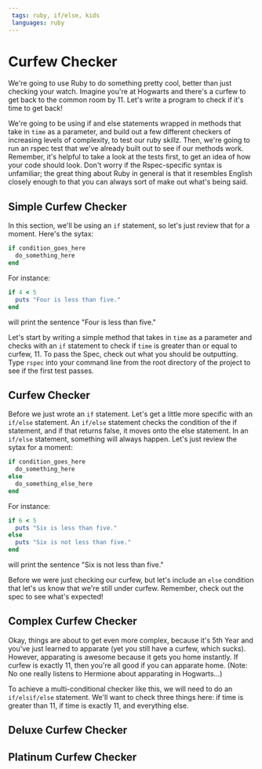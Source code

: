 ```yaml
---
 tags: ruby, if/else, kids
 languages: ruby
---
```


# Curfew Checker

We're going to use Ruby to do something pretty cool, better than just checking your watch. Imagine you're at Hogwarts and there's a curfew to get back to the common room by 11. Let's write a program to check if it's time to get back!

We're going to be using if and else statements wrapped in methods that take in `time` as a parameter, and build out a few different checkers of increasing levels of complexity, to test our ruby skillz. Then, we're going to run an rspec test that we've already built out to see if our methods work. Remember, it's helpful to take a look at the tests first, to get an idea of how your code should look. Don't worry if the Rspec-specific syntax is unfamiliar; the great thing about Ruby in general is that it resembles English closely enough to that you can always sort of make out what's being said.

## Simple Curfew Checker

In this section, we'll be using an `if` statement, so let's just review that for a moment. Here's the sytax:

```ruby
if condition_goes_here
  do_something_here
end
```
For instance:
```ruby
if 4 < 5
  puts "Four is less than five."
end
```
will print the sentence "Four is less than five."

Let's start by writing a simple method that takes in `time` as a parameter and checks with an `if` statement to check if `time` is greater than or equal to curfew, 11. To pass the Spec, check out what you should be outputting. Type `rspec` into your command line from the root directory of the project to see if the first test passes.

## Curfew Checker

Before we just wrote an `if` statement. Let's get a little more specific with an `if/else` statement. An `if/else` statement checks the condition of the if statement, and if that returns false, it moves onto the else statement. In an `if/else` statement, something will always happen. Let's just review the sytax for a moment:

```ruby
if condition_goes_here
  do_something_here
else
  do_something_else_here
end
```
For instance:
```ruby
if 6 < 5
  puts "Six is less than five."
else
  puts "Six is not less than five."
end
```
will print the sentence "Six is not less than five."

Before we were just checking our curfew, but let's include an `else` condition that let's us know that we're still under curfew. Remember, check out the spec to see what's expected!

## Complex Curfew Checker

Okay, things are about to get even more complex, because it's 5th Year and you've just learned to apparate (yet you still have a curfew, which sucks). However, apparating is awesome because it gets you home instantly. If curfew is exactly 11, then you're all good if you can apparate home. (Note: No one really listens to Hermione about apparating in Hogwarts...)

To achieve a multi-conditional checker like this, we will need to do an `if/elsif/else` statement. We'll want to check three things here: if time is greater than 11, if time is exactly 11, and everything else.

## Deluxe Curfew Checker



## Platinum Curfew Checker